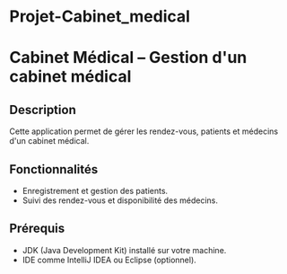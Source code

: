 # Projet-Cabinet_medical
# Cabinet Médical – Gestion d'un cabinet médical  

## Description  
Cette application permet de gérer les rendez-vous, patients et médecins d'un cabinet médical.  

## Fonctionnalités  
- Enregistrement et gestion des patients.  
- Suivi des rendez-vous et disponibilité des médecins.  

## Prérequis  
- JDK (Java Development Kit) installé sur votre machine.  
- IDE comme IntelliJ IDEA ou Eclipse (optionnel).  
